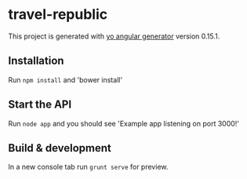 # travel-republic

This project is generated with [yo angular generator](https://github.com/yeoman/generator-angular)
version 0.15.1.

## Installation

Run `npm install` and 'bower install'

## Start the API

Run `node app` and you should see 'Example app listening on port 3000!'

## Build & development

In a new console tab run `grunt serve` for preview.
